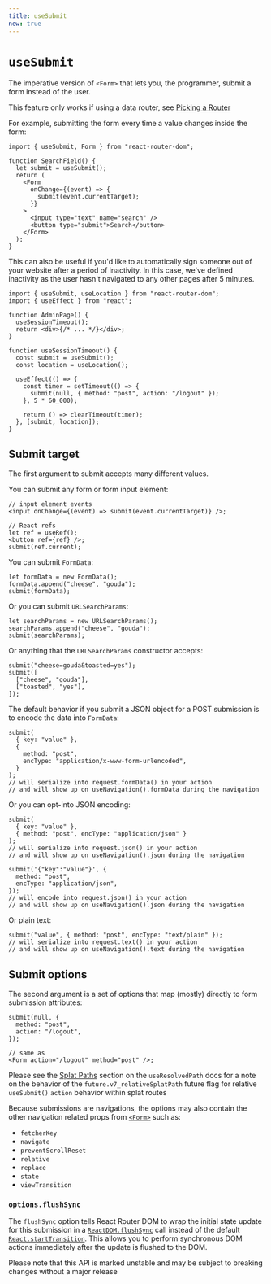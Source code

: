 ```yaml
---
title: useSubmit
new: true
---
```


# `useSubmit`

The imperative version of `<Form>` that lets you, the programmer, submit a form instead of the user.

<docs-warning>This feature only works if using a data router, see [Picking a Router][pickingarouter]</docs-warning>

For example, submitting the form every time a value changes inside the form:

```tsx [8]
import { useSubmit, Form } from "react-router-dom";

function SearchField() {
  let submit = useSubmit();
  return (
    <Form
      onChange={(event) => {
        submit(event.currentTarget);
      }}
    >
      <input type="text" name="search" />
      <button type="submit">Search</button>
    </Form>
  );
}
```

This can also be useful if you'd like to automatically sign someone out of your website after a period of inactivity. In this case, we've defined inactivity as the user hasn't navigated to any other pages after 5 minutes.

```tsx lines=[1,10,15]
import { useSubmit, useLocation } from "react-router-dom";
import { useEffect } from "react";

function AdminPage() {
  useSessionTimeout();
  return <div>{/* ... */}</div>;
}

function useSessionTimeout() {
  const submit = useSubmit();
  const location = useLocation();

  useEffect(() => {
    const timer = setTimeout(() => {
      submit(null, { method: "post", action: "/logout" });
    }, 5 * 60_000);

    return () => clearTimeout(timer);
  }, [submit, location]);
}
```

## Submit target

The first argument to submit accepts many different values.

You can submit any form or form input element:

```tsx
// input element events
<input onChange={(event) => submit(event.currentTarget)} />;

// React refs
let ref = useRef();
<button ref={ref} />;
submit(ref.current);
```

You can submit `FormData`:

```tsx
let formData = new FormData();
formData.append("cheese", "gouda");
submit(formData);
```

Or you can submit `URLSearchParams`:

```tsx
let searchParams = new URLSearchParams();
searchParams.append("cheese", "gouda");
submit(searchParams);
```

Or anything that the `URLSearchParams` constructor accepts:

```tsx
submit("cheese=gouda&toasted=yes");
submit([
  ["cheese", "gouda"],
  ["toasted", "yes"],
]);
```

The default behavior if you submit a JSON object for a POST submission is to encode the data into `FormData`:

```tsx
submit(
  { key: "value" },
  {
    method: "post",
    encType: "application/x-www-form-urlencoded",
  }
);
// will serialize into request.formData() in your action
// and will show up on useNavigation().formData during the navigation
```

Or you can opt-into JSON encoding:

```tsx
submit(
  { key: "value" },
  { method: "post", encType: "application/json" }
);
// will serialize into request.json() in your action
// and will show up on useNavigation().json during the navigation

submit('{"key":"value"}', {
  method: "post",
  encType: "application/json",
});
// will encode into request.json() in your action
// and will show up on useNavigation().json during the navigation
```

Or plain text:

```tsx
submit("value", { method: "post", encType: "text/plain" });
// will serialize into request.text() in your action
// and will show up on useNavigation().text during the navigation
```

## Submit options

The second argument is a set of options that map (mostly) directly to form submission attributes:

```tsx
submit(null, {
  method: "post",
  action: "/logout",
});

// same as
<Form action="/logout" method="post" />;
```

<docs-info>Please see the [Splat Paths][relativesplatpath] section on the `useResolvedPath` docs for a note on the behavior of the `future.v7_relativeSplatPath` future flag for relative `useSubmit()` `action` behavior within splat routes</docs-info>

Because submissions are navigations, the options may also contain the other navigation related props from [`<Form>`][form] such as:

- `fetcherKey`
- `navigate`
- `preventScrollReset`
- `relative`
- `replace`
- `state`
- `viewTransition`

### `options.flushSync`

The `flushSync` option tells React Router DOM to wrap the initial state update for this submission in a [`ReactDOM.flushSync`][flush-sync] call instead of the default [`React.startTransition`][start-transition]. This allows you to perform synchronous DOM actions immediately after the update is flushed to the DOM.

<docs-warning>Please note that this API is marked unstable and may be subject to breaking changes without a major release</docs-warning>

[pickingarouter]: ../routers/picking-a-router
[form]: ../components/form
[flush-sync]: https://react.dev/reference/react-dom/flushSync
[start-transition]: https://react.dev/reference/react/startTransition
[relativesplatpath]: ../hooks/use-resolved-path#splat-paths
